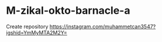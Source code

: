 # M-zikal-okto-barnacle-a
Create repository
https://instagram.com/muhammetcan3547?igshid=YmMyMTA2M2Y=

